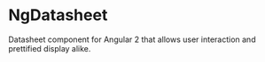 # NgDatasheet

Datasheet component for Angular 2 that allows user interaction and prettified display alike.